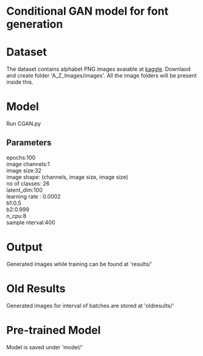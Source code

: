 # Conditional GAN model for font generation

# Dataset
The dataset contains alphabet PNG images avaiable at [kaggle](https://www.kaggle.com/datasets/thomasqazwsxedc/alphabet-characters-fonts-dataset). Downlaod and create folder 'A_Z_Images/images'. All the image folders will be present inside this.

# Model
Run CGAN.py

## Parameters
epochs:100  
image channels:1  
image size:32  
image shape: (channels, image size, image size)  
no of classes: 26  
latent_dim:100  
learning rate : 0.0002  
b1:0.5  
b2:0.999  
n_cpu:8  
sample nterval:400

# Output
Generated images while training can be found at 'results/'

# Old Results
Generated images for interval of batches are stored at 'oldresults/'

# Pre-trained Model
Model is saved under 'model/'
